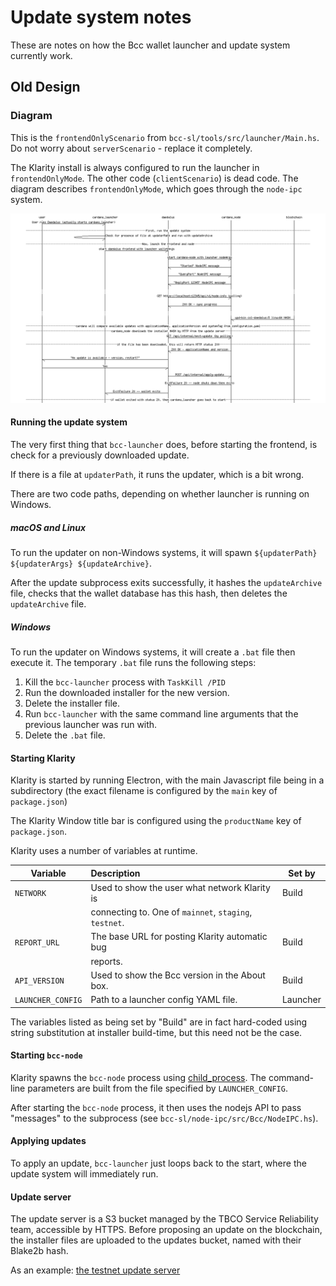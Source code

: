 # Update system notes

These are notes on how the Bcc wallet launcher and update system
currently work.

## Old Design

### Diagram

This is the `frontendOnlyScenario` from `bcc-sl/tools/src/launcher/Main.hs`.
Do not worry about `serverScenario` - replace it completely.

The Klarity install is always configured to run the launcher in
`frontendOnlyMode`. The other code (`clientScenario`) is dead
code. The diagram describes `frontendOnlyMode`, which goes through the
`node-ipc` system.

![sequence-chart](update-system-old.png)

#### Running the update system

The very first thing that `bcc-launcher` does, before starting the
frontend, is check for a previously downloaded update.

If there is a file at `updaterPath`, it runs the updater, which is a
bit wrong.

There are two code paths, depending on whether launcher is running on Windows.

##### macOS and Linux

To run the updater on non-Windows systems, it will spawn
`${updaterPath} ${updaterArgs} ${updateArchive}`.

After the update subprocess exits successfully, it hashes the
`updateArchive` file, checks that the wallet database has this hash,
then deletes the `updateArchive` file.

##### Windows

To run the updater on Windows systems, it will create a `.bat` file
then execute it. The temporary `.bat` file runs the following steps:

1. Kill the `bcc-launcher` process with `TaskKill /PID`
2. Run the downloaded installer for the new version.
3. Delete the installer file.
4. Run `bcc-launcher` with the same command line arguments that
   the previous launcher was run with.
5. Delete the `.bat` file.

#### Starting Klarity

Klarity is started by running Electron, with the main Javascript file
being in a subdirectory (the exact filename is configured by the
`main` key of `package.json`)

The Klarity Window title bar is configured using the `productName`
key of `package.json`.

Klarity uses a number of variables at runtime.

| Variable          | Description                                             | Set by   |
| ----------------- |:------------------------------------------------------- | -------- |
| `NETWORK`         | Used to show the user what network Klarity is          | Build    |
|                   | connecting to. One of `mainnet`, `staging`, `testnet`.  |          |
| `REPORT_URL`      | The base URL for posting Klarity automatic bug         | Build    |
|                   | reports.                                                |          |
| `API_VERSION`     | Used to show the Bcc version in the About box.      | Build    |
| `LAUNCHER_CONFIG` | Path to a launcher config YAML file.                    | Launcher |

The variables listed as being set by "Build" are in fact hard-coded
using string substitution at installer build-time, but this need not
be the case.

#### Starting `bcc-node`

Klarity spawns the `bcc-node` process using
[child_process](https://nodejs.org/api/child_process.html). The
command-line parameters are built from the file specified by
`LAUNCHER_CONFIG`.

After starting the `bcc-node` process, it then uses the nodejs API
to pass "messages" to the subprocess (see
`bcc-sl/node-ipc/src/Bcc/NodeIPC.hs`).


#### Applying updates

To apply an update, `bcc-launcher` just loops back to the start,
where the update system will immediately run.

#### Update server

The update server is a S3 bucket managed by the TBCO Service Reliability team, accessible by
HTTPS. Before proposing an update on the blockchain, the installer
files are uploaded to the updates bucket, named with their Blake2b
hash.

As an example: [the testnet update server](https://updates-bcc-testnet.s3.amazonaws.com/index.html)

